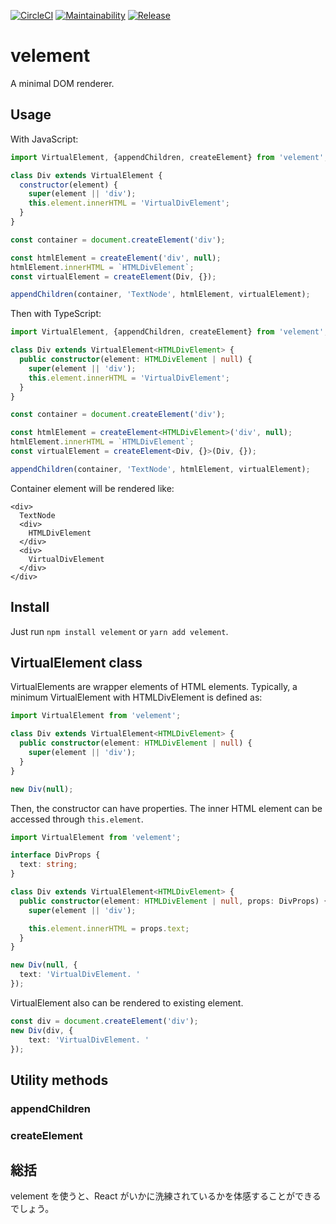 [![CircleCI](https://circleci.com/gh/blue-hood/velement.svg?style=svg)](https://circleci.com/gh/blue-hood/velement)
[![Maintainability](https://api.codeclimate.com/v1/badges/60e3d09a3df359d52606/maintainability)](https://codeclimate.com/github/blue-hood/velement/maintainability)
[![Release](https://img.shields.io/github/release/blue-hood/velement.svg)](https://github.com/blue-hood/velement/releases/latest)

# velement

A minimal DOM renderer.

## Usage

With JavaScript:

```JavaScript
import VirtualElement, {appendChildren, createElement} from 'velement';

class Div extends VirtualElement {
  constructor(element) {
    super(element || 'div');
    this.element.innerHTML = 'VirtualDivElement';
  }
}

const container = document.createElement('div');

const htmlElement = createElement('div', null);
htmlElement.innerHTML = `HTMLDivElement`;
const virtualElement = createElement(Div, {});

appendChildren(container, 'TextNode', htmlElement, virtualElement);
```

Then with TypeScript:

```TypeScript
import VirtualElement, {appendChildren, createElement} from 'velement';

class Div extends VirtualElement<HTMLDivElement> {
  public constructor(element: HTMLDivElement | null) {
    super(element || 'div');
    this.element.innerHTML = 'VirtualDivElement';
  }
}

const container = document.createElement('div');

const htmlElement = createElement<HTMLDivElement>('div', null);
htmlElement.innerHTML = `HTMLDivElement`;
const virtualElement = createElement<Div, {}>(Div, {});

appendChildren(container, 'TextNode', htmlElement, virtualElement);
```

Container element will be rendered like:

```
<div>
  TextNode
  <div>
    HTMLDivElement
  </div>
  <div>
    VirtualDivElement
  </div>
</div>
```

## Install

Just run `npm install velement` or `yarn add velement`.

## VirtualElement class

VirtualElements are wrapper elements of HTML elements.
Typically, a minimum VirtualElement with HTMLDivElement is defined as:

```TypeScript
import VirtualElement from 'velement';

class Div extends VirtualElement<HTMLDivElement> {
  public constructor(element: HTMLDivElement | null) {
    super(element || 'div');
  }
}

new Div(null);
```

Then, the constructor can have properties.
The inner HTML element can be accessed through `this.element`.

```TypeScript
import VirtualElement from 'velement';

interface DivProps {
  text: string;
}

class Div extends VirtualElement<HTMLDivElement> {
  public constructor(element: HTMLDivElement | null, props: DivProps) {
    super(element || 'div');

    this.element.innerHTML = props.text;
  }
}

new Div(null, {
  text: 'VirtualDivElement. '
});
```

VirtualElement also can be rendered to existing element.

```TypeScript
const div = document.createElement('div');
new Div(div, {
    text: 'VirtualDivElement. '
});
```

## Utility methods

### appendChildren

### createElement

## 総括

velement を使うと、React がいかに洗練されているかを体感することができるでしょう。
